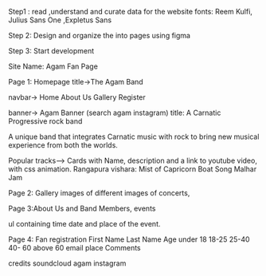 Step1 : read ,understand and curate data for the website
fonts: Reem Kulfi, Julius Sans One ,Expletus Sans

Step 2: Design and organize the into pages using figma

Step 3: Start development

Site Name:
Agam Fan Page

Page 1: Homepage
title->The Agam Band

navbar-> Home About Us Gallery Register

banner-> Agam Banner (search agam instagram) title: A Carnatic Progressive rock band

A unique band that integrates Carnatic music with rock to bring new musical experience from both the worlds.

Popular tracks--> Cards with Name, description and a link to youtube video, with css animation.
Rangapura vishara:
Mist of Capricorn
Boat Song
Malhar Jam

Page 2: Gallery
images of different images of concerts,

Page 3:About Us and Band Members, events

ul containing time date and place of the event.

Page 4:
Fan registration
First Name
Last Name
Age under 18 18-25 25-40 40- 60 above 60
email
place
Comments

credits
soundcloud
agam instagram
